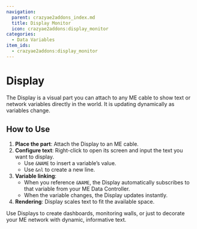 ```yaml
---
navigation:
  parent: crazyae2addons_index.md
  title: Display Monitor
  icon: crazyae2addons:display_monitor
categories:
  - Data Variables
item_ids:
  - crazyae2addons:display_monitor
---
```


# Display

<BlockImage id="crazyae2addons:display_monitor" scale="4"></BlockImage>

The Display is a visual part you can attach to any ME cable to show text or network variables directly in the world. It is updating dynamically as variables change.

## How to Use

1. **Place the part**: Attach the Display to an ME cable.
2. **Configure text**: Right-click to open its screen and input the text you want to display.
    - Use `&NAME` to insert a variable’s value.
    - Use `&nl` to create a new line.
3. **Variable linking**:
    - When you reference `&NAME`, the Display automatically subscribes to that variable from your ME Data Controller.
    - When the variable changes, the Display updates instantly.
4. **Rendering**: Display scales text to fit the available space.

Use Displays to create dashboards, monitoring walls, or just to decorate your ME network with dynamic, informative text.